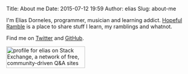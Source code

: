 Title: About me
Date: 2015-07-12 19:59
Author: elias
Slug: about-me

I'm Elias Dorneles, programmer, musician and learning addict.
<a href="/">Hopeful Ramble</a> is a place to share stuff I learn, my ramblings
and whatnot.

Find me on <a href="//twitter.com/eliasdorneles">Twitter</a> and <a href="//github.com/eliasdorneles">GitHub</a>.

<a href="http://stackexchange.com/users/50263">
<img src="http://stackexchange.com/users/flair/50263.png?theme=clean" width="208" height="58" alt="profile for elias on Stack Exchange, a network of free, community-driven Q&amp;A sites" title="profile for elias on Stack Exchange, a network of free, community-driven Q&amp;A sites" /></a>
